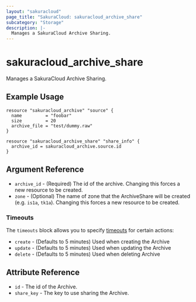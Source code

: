 ```yaml
---
layout: "sakuracloud"
page_title: "SakuraCloud: sakuracloud_archive_share"
subcategory: "Storage"
description: |-
  Manages a SakuraCloud Archive Sharing.
---
```


# sakuracloud_archive_share

Manages a SakuraCloud Archive Sharing.

## Example Usage

```hcl
resource "sakuracloud_archive" "source" {
  name         = "foobar"
  size         = 20
  archive_file = "test/dummy.raw"
}

resource "sakuracloud_archive_share" "share_info" {
  archive_id = sakuracloud_archive.source.id
}
```
## Argument Reference

* `archive_id` - (Required) The id of the archive. Changing this forces a new resource to be created.
* `zone` - (Optional) The name of zone that the ArchiveShare will be created (e.g. `is1a`, `tk1a`). Changing this forces a new resource to be created.

### Timeouts

The `timeouts` block allows you to specify [timeouts](https://www.terraform.io/docs/configuration/resources.html#operation-timeouts) for certain actions:

* `create` - (Defaults to 5 minutes) Used when creating the Archive
* `update` - (Defaults to 5 minutes) Used when updating the Archive
* `delete` - (Defaults to 5 minutes) Used when deleting Archive

## Attribute Reference

* `id` - The id of the Archive.
* `share_key` - The key to use sharing the Archive.

